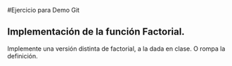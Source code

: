 #Ejercicio para Demo Git

## Implementación de la función Factorial.

Implemente una versión distinta de factorial, a la dada en clase. O rompa la definición.